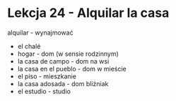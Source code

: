# Lekcja 24 - Alquilar la casa

alquilar - wynajmować

- el chalé
- hogar - dom (w sensie rodzinnym)
- la casa de campo - dom na wsi
- la casa en el pueblo - dom w mieście
- el piso - mieszkanie
- la casa adosada - dom bliźniak
- el estudio - studio
